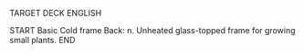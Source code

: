 TARGET DECK
ENGLISH

START
Basic
Cold frame
Back: n. Unheated glass-topped frame for growing small plants.
END

